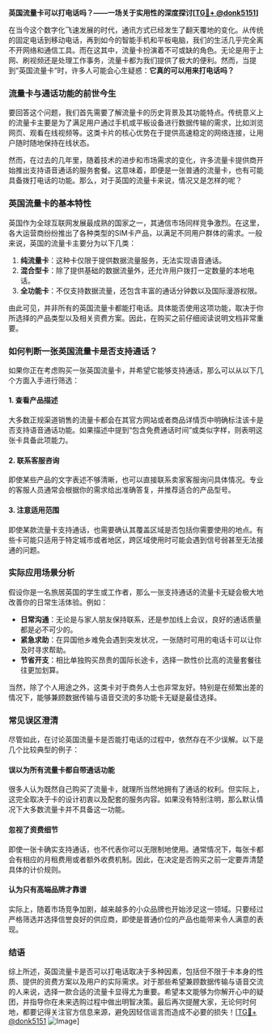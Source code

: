 **英国流量卡可以打电话吗？——一场关于实用性的深度探讨[[TG💪+ @donk5151](https://t.me/s/donk5151)]**

在当今这个数字化飞速发展的时代，通讯方式已经发生了翻天覆地的变化。从传统的固定电话到移动电话，再到如今的智能手机和平板电脑，我们的生活几乎完全离不开网络和通信工具。而在这其中，流量卡扮演着不可或缺的角色。无论是用于上网、刷视频还是处理工作事务，流量卡都为我们提供了极大的便利。然而，当提到“英国流量卡”时，许多人可能会心生疑惑：**它真的可以用来打电话吗？**

### 流量卡与通话功能的前世今生

要回答这个问题，我们首先需要了解流量卡的历史背景及其功能特点。传统意义上的流量卡主要是为了满足用户通过手机或平板设备进行数据传输的需求，比如浏览网页、观看在线视频等。这类卡片的核心优势在于提供高速稳定的网络连接，让用户随时随地保持在线状态。

然而，在过去的几年里，随着技术的进步和市场需求的变化，许多流量卡提供商开始推出支持语音通话的服务套餐。这意味着，即便是一张普通的流量卡，也有可能具备拨打电话的功能。那么，对于英国的流量卡来说，情况又是怎样的呢？

### 英国流量卡的基本特性

英国作为全球互联网发展最成熟的国家之一，其通信市场同样竞争激烈。在这里，各大运营商纷纷推出了各种类型的SIM卡产品，以满足不同用户群体的需求。一般来说，英国的流量卡主要分为以下几类：

1. **纯流量卡**：这种卡仅限于提供数据流量服务，无法实现语音通话。
2. **混合型卡**：除了提供基础的数据流量外，还允许用户拨打一定数量的本地电话。
3. **全功能卡**：不仅支持数据流量，还包含丰富的通话分钟数以及国际漫游权限。

由此可见，并非所有的英国流量卡都能打电话。具体能否使用这项功能，取决于你所选择的产品类型以及相关资费方案。因此，在购买之前仔细阅读说明文档非常重要。

### 如何判断一张英国流量卡是否支持通话？

如果你正在考虑购买一张英国流量卡，并希望它能够支持通话，那么可以从以下几个方面入手进行筛选：

#### 1. 查看产品描述
大多数正规渠道销售的流量卡都会在其官方网站或者商品详情页中明确标注该卡是否支持语音通话功能。如果描述中提到“包含免费通话时间”或类似字样，则表明这张卡具备此项能力。

#### 2. 联系客服咨询
即使某些产品的文字表述不够清晰，也可以直接联系卖家客服询问具体情况。专业的客服人员通常会根据你的需求给出准确答复，并推荐适合的产品型号。

#### 3. 注意适用范围
即使某款流量卡支持通话，也需要确认其覆盖区域是否包括你需要使用的地点。有些卡可能只适用于特定城市或者地区，跨区域使用时可能会遇到信号弱甚至无法接通的问题。

### 实际应用场景分析

假设你是一名旅居英国的学生或工作者，那么一张支持通话的流量卡无疑会极大地改善你的日常生活体验。例如：

- **日常沟通**：无论是与家人朋友保持联系，还是参加线上会议，良好的通话质量都是必不可少的。
- **紧急求助**：在异国他乡难免会遇到突发状况，一张随时可用的电话卡可以让你及时寻求帮助。
- **节省开支**：相比单独购买昂贵的国际长途卡，选择一款性价比高的流量套餐往往更加划算。

当然，除了个人用途之外，这类卡对于商务人士也非常友好。特别是在频繁出差的情况下，能够兼顾数据传输与语音交流的多功能卡无疑是最佳选择。

### 常见误区澄清

尽管如此，在讨论英国流量卡是否能打电话的过程中，依然存在不少误解。以下是几个比较典型的例子：

#### 误以为所有流量卡都自带通话功能
很多人认为既然自己购买了流量卡，就理所当然地拥有了通话的权利。但实际上，这完全取决于卡的设计初衷以及配套的服务内容。如果没有特别注明，那么默认情况下大多数流量卡并不具备这一功能。

#### 忽视了资费细节
即使一张卡确实支持通话，也不代表你可以无限制地使用。通常情况下，每张卡都会有相应的月租费用或者额外收费机制。因此，在决定是否购买之前一定要弄清楚具体的计价规则。

#### 认为只有高端品牌才靠谱
实际上，随着市场竞争加剧，越来越多的小众品牌也开始涉足这一领域。只要经过严格筛选并选择信誉良好的供应商，即使是普通价位的产品也能带来令人满意的表现。

### 结语

综上所述，英国流量卡是否可以打电话取决于多种因素，包括但不限于卡本身的性质、提供的资费方案以及用户的实际需求。对于那些希望兼顾数据传输与语音交流的人来说，选择一款合适的流量卡显得尤为重要。希望本文能够为你解开心中的疑团，并指导你在未来选购过程中做出明智决策。最后再次提醒大家，无论何时何地，都要记得关注官方信息来源，避免因轻信谣言而造成不必要的损失！[[TG💪+ @donk5151](https://t.me/s/donk5151) ![Image](https://i.postimg.cc/rwNCRYN7/Snipaste-2025-04-30-17-27-05.png)]